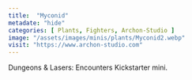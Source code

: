 ```yaml
---
title:  "Myconid"
metadate: "hide"
categories: [ Plants, Fighters, Archon-Studio ]
image: "/assets/images/minis/plants/Myconid2.webp"
visit: "https://www.archon-studio.com"
---
```

Dungeons & Lasers: Encounters Kickstarter mini.